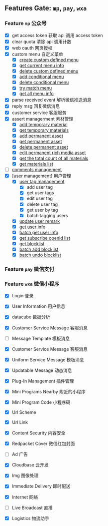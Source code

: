 ## Features Gate: `mp`, `pay`, `wxa`

### Feature `mp`  公众号
- [x] get access token  获取 api 调用 access token
- [x] clear quota  清除 api 调用计数
- [x] web oauth 网页授权
- [x] custom menu  自定义菜单
  - [x] [create custom defined menu](https://developers.weixin.qq.com/doc/offiaccount/Custom_Menus/Creating_Custom-Defined_Menu.html)
  - [x] [get current menu info](https://developers.weixin.qq.com/doc/offiaccount/Custom_Menus/Querying_Custom_Menus.html)
  - [x] [delete custom defined menu](https://developers.weixin.qq.com/doc/offiaccount/Custom_Menus/Deleting_Custom-Defined_Menu.html)
  - [x] [add conditional menu ](https://developers.weixin.qq.com/doc/offiaccount/Custom_Menus/Personalized_menu_interface.html#0)
  - [x] [delete conditional menu](https://developers.weixin.qq.com/doc/offiaccount/Custom_Menus/Personalized_menu_interface.html#1)
  - [x] [try match menu](https://developers.weixin.qq.com/doc/offiaccount/Custom_Menus/Personalized_menu_interface.html#2)
  - [x] [get all menu info](https://developers.weixin.qq.com/doc/offiaccount/Custom_Menus/Getting_Custom_Menu_Configurations.html)
- [x] parse received event  解析微信推送消息
- [x] reply msg  回复微信消息
- [x] customer service  客服服务
- [x] assert managerment  素材管理
  - [x] [add temporary material](https://developers.weixin.qq.com/doc/offiaccount/Asset_Management/New_temporary_materials.html)
  - [x] [get temporary materials](https://developers.weixin.qq.com/doc/offiaccount/Asset_Management/Get_temporary_materials.html)
  - [x] [add permanent asset](https://developers.weixin.qq.com/doc/offiaccount/Asset_Management/Adding_Permanent_Assets.html)
  - [x] [get permanent asset](https://developers.weixin.qq.com/doc/offiaccount/Asset_Management/Getting_Permanent_Assets.html)
  - [x] [delete permanent asset](https://developers.weixin.qq.com/doc/offiaccount/Asset_Management/Deleting_Permanent_Assets.html)
  - [x] [edit permanent rich media asset](https://developers.weixin.qq.com/doc/offiaccount/Asset_Management/Editing_Permanent_Rich_Media_Assets.html)
  - [x] [get the total count of all materials](https://developers.weixin.qq.com/doc/offiaccount/Asset_Management/Get_the_total_of_all_materials.html)
  - [x] [get materials list](https://developers.weixin.qq.com/doc/offiaccount/Asset_Management/Get_materials_list.html)
- [ ] [comments management](https://developers.weixin.qq.com/doc/offiaccount/Comments_management/Image_Comments_Management_Interface.html)
- [x] [user management]  用户管理
  - [x] [user tag management](https://developers.weixin.qq.com/doc/offiaccount/User_Management/User_Tag_Management.html)
    - [x] add user tag
    - [x] get user tags
    - [x] edit user tag
    - [x] delete user tag
    - [x] get user by tag
    - [x] batch tagging users
  - [x] [update user remark](https://developers.weixin.qq.com/doc/offiaccount/User_Management/Configuring_user_notes.html)
  - [x] [get user info](https://developers.weixin.qq.com/doc/offiaccount/User_Management/Get_users_basic_information_UnionID.html#UinonId)
  - [x] [batch get user info](https://developers.weixin.qq.com/doc/offiaccount/User_Management/Get_users_basic_information_UnionID.html#UinonId)
  - [x] [get subscribe openid list](https://developers.weixin.qq.com/doc/offiaccount/User_Management/Getting_a_User_List.html)
  - [x] [get blocklist](https://developers.weixin.qq.com/doc/offiaccount/User_Management/Manage_blacklist.html)
  - [x] [batch add blocklist](https://developers.weixin.qq.com/doc/offiaccount/User_Management/Manage_blacklist.html)
  - [x] [batch undo blocklist](https://developers.weixin.qq.com/doc/offiaccount/User_Management/Manage_blacklist.html)

### Feature `pay`  微信支付

### Feature `wxa`  微信小程序
- [x] Login  登录
- [x] User Information  用户信息
- [x] datacube  数据分析
- [x] Customer Service Message  客服消息
- [ ] Message Template  模板消息
- [x] Customer Service Message  客服消息
- [x] Uniform Service Message  模板消息
- [x] Updatable Message  动态消息
- [x] Plug-In Management  插件管理
- [x] Mini Programs Nearby  附近的小程序
- [x] Mini Program Code  小程序码
- [x] Url Scheme
- [x] Url Link
- [x] Content Security  内容安全
- [x] Redpacket Cover  微信红包封面
- [ ] Ad  广告
- [x] Cloudbase  云开发
- [x] Img  图像处理
- [x] Immediate Delivery  即时配送
- [x] Internet  网络
- [ ] Live Broadcast  直播
- [x] Logistics  物流助手

